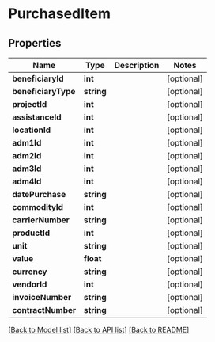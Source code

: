 # PurchasedItem

## Properties
Name | Type | Description | Notes
------------ | ------------- | ------------- | -------------
**beneficiaryId** | **int** |  | [optional] 
**beneficiaryType** | **string** |  | [optional] 
**projectId** | **int** |  | [optional] 
**assistanceId** | **int** |  | [optional] 
**locationId** | **int** |  | [optional] 
**adm1Id** | **int** |  | [optional] 
**adm2Id** | **int** |  | [optional] 
**adm3Id** | **int** |  | [optional] 
**adm4Id** | **int** |  | [optional] 
**datePurchase** | **string** |  | [optional] 
**commodityId** | **int** |  | [optional] 
**carrierNumber** | **string** |  | [optional] 
**productId** | **int** |  | [optional] 
**unit** | **string** |  | [optional] 
**value** | **float** |  | [optional] 
**currency** | **string** |  | [optional] 
**vendorId** | **int** |  | [optional] 
**invoiceNumber** | **string** |  | [optional] 
**contractNumber** | **string** |  | [optional] 

[[Back to Model list]](../README.md#documentation-for-models) [[Back to API list]](../README.md#documentation-for-api-endpoints) [[Back to README]](../README.md)



